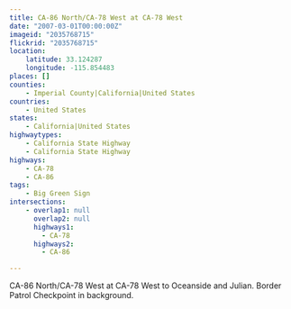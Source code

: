 ```yaml
---
title: CA-86 North/CA-78 West at CA-78 West
date: "2007-03-01T00:00:00Z"
imageid: "2035768715"
flickrid: "2035768715"
location:
    latitude: 33.124287
    longitude: -115.854483
places: []
counties:
    - Imperial County|California|United States
countries:
    - United States
states:
    - California|United States
highwaytypes:
    - California State Highway
    - California State Highway
highways:
    - CA-78
    - CA-86
tags:
    - Big Green Sign
intersections:
    - overlap1: null
      overlap2: null
      highways1:
        - CA-78
      highways2:
        - CA-86

---
```

CA-86 North/CA-78 West at CA-78 West to Oceanside and Julian.  Border Patrol Checkpoint in background.